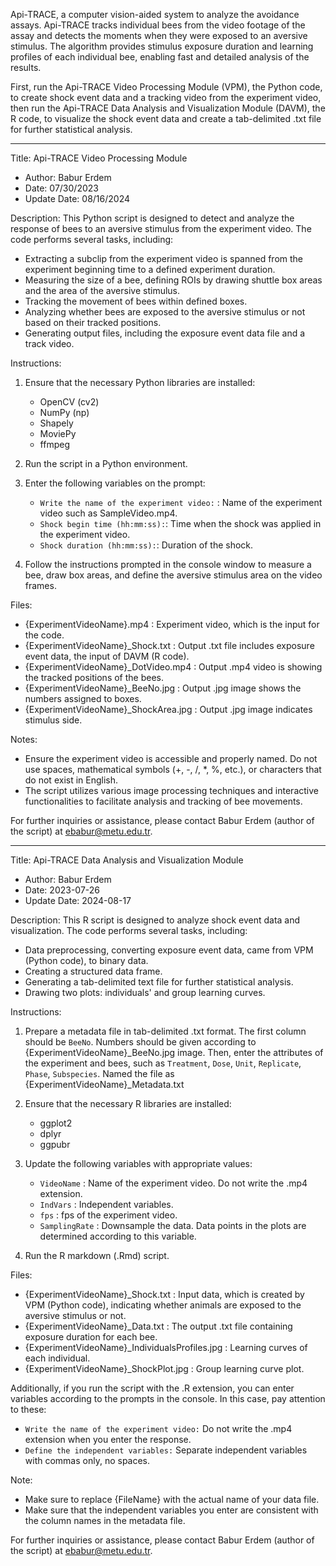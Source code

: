 Api-TRACE, a computer vision-aided system to analyze the avoidance assays. Api-TRACE tracks individual bees from the video footage of the assay and detects the moments when they were exposed to an aversive stimulus. The algorithm provides stimulus exposure duration and learning profiles of each individual bee, enabling fast and detailed analysis of the results.

First, run the Api-TRACE Video Processing Module (VPM), the Python code, to create shock event data and a tracking video from the experiment video, then run the Api-TRACE Data Analysis and Visualization Module (DAVM), the R code, to visualize the shock event data and create a tab-delimited .txt file for further statistical analysis.

---
Title: Api-TRACE Video Processing Module
- Author: Babur Erdem
- Date: 07/30/2023
- Update Date: 08/16/2024

Description:
This Python script is designed to detect and analyze the response of bees to an aversive stimulus from the experiment video. 
The code performs several tasks, including:	 
- Extracting a subclip from the experiment video is spanned from the experiment beginning time to a defined experiment duration. 
- Measuring the size of a bee, defining ROIs by drawing shuttle box areas and the area of the aversive stimulus.
- Tracking the movement of bees within defined boxes.
- Analyzing whether bees are exposed to the aversive stimulus or not based on their tracked positions.
- Generating output files, including the exposure event data file and a track video.

Instructions:
1. Ensure that the necessary Python libraries are installed:
	- OpenCV (cv2)
	- NumPy (np)
	- Shapely
	- MoviePy
	- ffmpeg

3. Run the script in a Python environment.

4. Enter the following variables on the prompt:
	- `Write the name of the experiment video:` : Name of the experiment video such as SampleVideo.mp4.
	- `Shock begin time (hh:mm:ss):`: Time when the shock was applied in the experiment video.
	- `Shock duration (hh:mm:ss):`: Duration of the shock.

5. Follow the instructions prompted in the console window to measure a bee, draw box areas, and define the aversive stimulus area on the video frames.

Files: 
- {ExperimentVideoName}.mp4 : Experiment video, which is the input for the code.
- {ExperimentVideoName}_Shock.txt : Output .txt file includes exposure event data, the input of DAVM (R code).
- {ExperimentVideoName}_DotVideo.mp4 : Output .mp4 video is showing the tracked positions of the bees.
- {ExperimentVideoName}_BeeNo.jpg : Output .jpg image shows the numbers assigned to boxes.
- {ExperimentVideoName}_ShockArea.jpg : Output .jpg image indicates stimulus side.

Notes: 
- Ensure the experiment video is accessible and properly named. Do not use spaces, mathematical symbols (+, -, /, *, %, etc.), or characters that do not exist in English.
- The script utilizes various image processing techniques and interactive functionalities to facilitate analysis and tracking of bee movements.

For further inquiries or assistance, please contact Babur Erdem (author of the script) at ebabur@metu.edu.tr.

---
Title: Api-TRACE Data Analysis and Visualization Module
- Author: Babur Erdem
- Date: 2023-07-26
- Update Date: 2024-08-17

Description:
This R script is designed to analyze shock event data and visualization. 
The code performs several tasks, including:
- Data preprocessing, converting exposure event data, came from VPM (Python code), to binary data.
- Creating a structured data frame.
- Generating a tab-delimited text file for further statistical analysis.
- Drawing two plots: individuals' and group learning curves.

Instructions:
1. Prepare a metadata file in tab-delimited .txt format. The first column should be `BeeNo`. Numbers should be given according to {ExperimentVideoName}_BeeNo.jpg image. Then, enter the attributes of the experiment and bees, such as `Treatment`, `Dose`, `Unit`, `Replicate`, `Phase`, `Subspecies`. Named the file as {ExperimentVideoName}_Metadata.txt

2. Ensure that the necessary R libraries are installed:
	- ggplot2
	- dplyr
	- ggpubr

3. Update the following variables with appropriate values:
	- `VideoName` : Name of the experiment video. Do not write the .mp4 extension.
	- `IndVars` : Independent variables.
	- `fps` : fps of the experiment video.
	- `SamplingRate` : Downsample the data. Data points in the plots are determined according to this variable.

4. Run the R markdown (.Rmd) script.

Files: 
- {ExperimentVideoName}_Shock.txt : Input data, which is created by VPM (Python code), indicating whether animals are exposed to the aversive stimulus or not.
- {ExperimentVideoName}_Data.txt : The output .txt file containing exposure duration for each bee.
- {ExperimentVideoName}_IndividualsProfiles.jpg : Learning curves of each individual.
- {ExperimentVideoName}_ShockPlot.jpg : Group learning curve plot.

Additionally, if you run the script with the .R extension, you can enter variables according to the prompts in the console. 
In this case, pay attention to these:
- `Write the name of the experiment video:` Do not write the .mp4 extension when you enter the response. 
- `Define the independent variables:` Separate independent variables with commas only, no spaces. 

Note: 
- Make sure to replace {FileName} with the actual name of your data file.
- Make sure that the independent variables you enter are consistent with the column names in the metadata file.

For further inquiries or assistance, please contact Babur Erdem (author of the script) at ebabur@metu.edu.tr.

